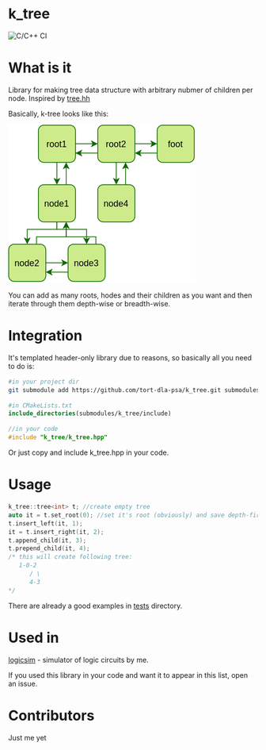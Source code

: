 # k_tree
![C/C++ CI](https://github.com/tort-dla-psa/k_tree/workflows/C/C++%20CI/badge.svg)

# What is it
Library for making tree data structure with arbitrary nubmer of children per node. Inspired by [tree.hh](https://github.com/kpeeters/tree.hh)

Basically, k-tree looks like this:

![image of structure](.github/images/structure.png)

You can add as many roots, hodes and their children as you want and then iterate through them depth-wise or breadth-wise.

# Integration
It's templated header-only library due to reasons, so basically all you need to do is:
```sh
#in your project dir
git submodule add https://github.com/tort-dla-psa/k_tree.git submodules/k_tree
```
```cmake
#in CMakeLists.txt
include_directories(submodules/k_tree/include)
```
```c++
//in your code
#include "k_tree/k_tree.hpp"
```
Or just copy and include k_tree.hpp in your code.

# Usage
```c++
k_tree::tree<int> t; //create empty tree
auto it = t.set_root(0); //set it's root (obviously) and save depth-first iterator to it
t.insert_left(it, 1); 
it = t.insert_right(it, 2);
t.append_child(it, 3);
t.prepend_child(it, 4);
/* this will create following tree:
   1-0-2
      / \
      4-3
*/
```
There are already a good examples in [tests](tests) directory.

# Used in
[logicsim](https://github.com/tort-dla-psa/logicsim) - simulator of logic circuits by me.

If you used this library in your code and want it to appear in this list, open an issue.

# Contributors
Just me yet
